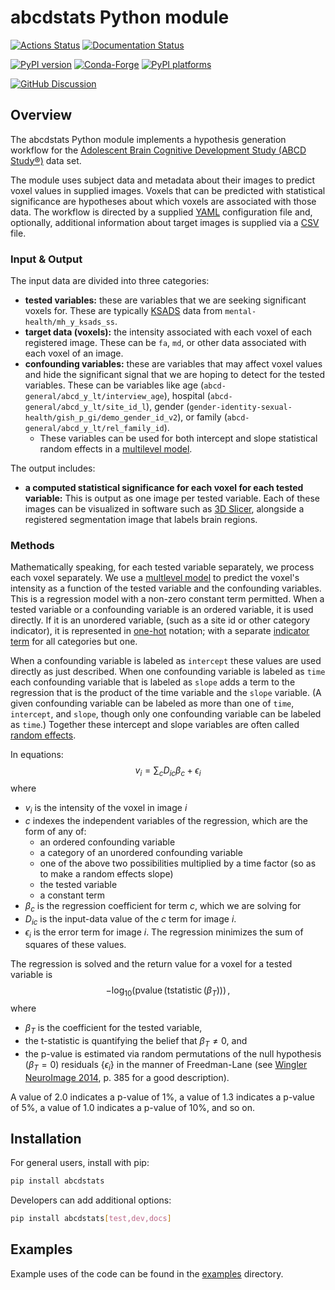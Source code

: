# abcdstats Python module

[![Actions Status][actions-badge]][actions-link]
[![Documentation Status][rtd-badge]][rtd-link]

[![PyPI version][pypi-version]][pypi-link]
[![Conda-Forge][conda-badge]][conda-link]
[![PyPI platforms][pypi-platforms]][pypi-link]

[![GitHub Discussion][github-discussions-badge]][github-discussions-link]

<!-- SPHINX-START -->

<!-- prettier-ignore-start -->
[actions-badge]:            https://github.com/brain-microstructure-exploration-tools/abcdstats/workflows/CI/badge.svg
[actions-link]:             https://github.com/brain-microstructure-exploration-tools/abcdstats/actions
[conda-badge]:              https://img.shields.io/conda/vn/conda-forge/abcdstats
[conda-link]:               https://github.com/conda-forge/abcdstats-feedstock
[github-discussions-badge]: https://img.shields.io/static/v1?label=Discussions&message=Ask&color=blue&logo=github
[github-discussions-link]:  https://github.com/brain-microstructure-exploration-tools/abcdstats/discussions
[pypi-link]:                https://pypi.org/project/abcdstats/
[pypi-platforms]:           https://img.shields.io/pypi/pyversions/abcdstats
[pypi-version]:             https://img.shields.io/pypi/v/abcdstats
[rtd-badge]:                https://readthedocs.org/projects/abcdstats/badge/?version=latest
[rtd-link]:                 https://abcdstats.readthedocs.io/en/latest/?badge=latest

<!-- prettier-ignore-end -->

## Overview

The abcdstats Python module implements a hypothesis generation workflow for the
[Adolescent Brain Cognitive Development Study (ABCD Study®)](https://abcdstudy.org/)
data set.

The module uses subject data and metadata about their images to predict voxel
values in supplied images. Voxels that can be predicted with statistical
significance are hypotheses about which voxels are associated with those data.
The workflow is directed by a supplied
[YAML](https://en.wikipedia.org/wiki/YAML) configuration file and, optionally,
additional information about target images is supplied via a
[CSV](https://en.wikipedia.org/wiki/Comma-separated_values) file.

### Input & Output

The input data are divided into three categories:

- **tested variables:** these are variables that we are seeking significant
  voxels for. These are typically
  [KSADS](https://en.wikipedia.org/wiki/Kiddie_Schedule_for_Affective_Disorders_and_Schizophrenia)
  data from `mental-health/mh_y_ksads_ss`.
- **target data (voxels):** the intensity associated with each voxel of each
  registered image. These can be `fa`, `md`, or other data associated with each
  voxel of an image.
- **confounding variables:** these are variables that may affect voxel values
  and hide the significant signal that we are hoping to detect for the tested
  variables. These can be variables like age
  (`abcd-general/abcd_y_lt/interview_age`), hospital
  (`abcd-general/abcd_y_lt/site_id_l`), gender
  (`gender-identity-sexual-health/gish_p_gi/demo_gender_id_v2`), or family
  (`abcd-general/abcd_y_lt/rel_family_id`).
  - These variables can be used for both intercept and slope statistical random
    effects in a
    [multilevel model](https://en.wikipedia.org/wiki/Multilevel_model).

The output includes:

- **a computed statistical significance for each voxel for each tested
  variable:** This is output as one image per tested variable. Each of these
  images can be visualized in software such as
  [3D Slicer](https://download.slicer.org/), alongside a registered segmentation
  image that labels brain regions.

### Methods

Mathematically speaking, for each tested variable separately, we process each
voxel separately. We use a
[multlevel model](https://en.wikipedia.org/wiki/Multilevel_model) to predict the
voxel's intensity as a function of the tested variable and the confounding
variables. This is a regression model with a non-zero constant term permitted.
When a tested variable or a confounding variable is an ordered variable, it is
used directly. If it is an unordered variable, (such as a site id or other
category indicator), it is represented in
[one-hot](https://en.wikipedia.org/wiki/One-hot) notation; with a separate
[indicator term](https://en.wikipedia.org/wiki/Indicator_function) for all
categories but one.

When a confounding variable is labeled as `intercept` these values are used
directly as just described. When one confounding variable is labeled as `time`
each confounding variable that is labeled as `slope` adds a term to the
regression that is the product of the time variable and the `slope` variable. (A
given confounding variable can be labeled as more than one of `time`,
`intercept`, and `slope`, though only one confounding variable can be labeled as
`time`.) Together these intercept and slope variables are often called
[random effects](https://en.wikipedia.org/wiki/Random_effects_model).

In equations: $$v_i = \sum_c D_{ic} \beta_c + \epsilon_i$$ where

- $v_i$ is the intensity of the voxel in image $i$
- $c$ indexes the independent variables of the regression, which are the form of
  any of:
  - an ordered confounding variable
  - a category of an unordered confounding variable
  - one of the above two possibilities multiplied by a time factor (so as to
    make a random effects slope)
  - the tested variable
  - a constant term
- $\beta_c$ is the regression coefficient for term $c$, which we are solving for
- $D_{ic}$ is the input-data value of the $c$ term for image $i$.
- $\epsilon_i$ is the error term for image $i$. The regression minimizes the sum
  of squares of these values.

The regression is solved and the return value for a voxel for a tested variable
is $$-\log_{10}(\operatorname{pvalue}(\operatorname{tstatistic}(\beta_T)))\,,$$
where

- $\beta_T$ is the coefficient for the tested variable,
- the t-statistic is quantifying the belief that $\beta_T \ne 0$, and
- the p-value is estimated via random permutations of the null hypothesis
  ($\beta_T =
  0$) residuals $\{\epsilon_i\}$ in the manner of Freedman-Lane
  (see
  [Wingler NeuroImage 2014](https://doi.org/10.1016/j.neuroimage.2014.01.060),
  p. 385 for a good description).

A value of $2.0$ indicates a p-value of 1%, a value of $1.3$ indicates a p-value
of 5%, a value of $1.0$ indicates a p-value of 10%, and so on.

## Installation

For general users, install with pip:

```bash
pip install abcdstats
```

Developers can add additional options:

```bash
pip install abcdstats[test,dev,docs]
```

## Examples

Example uses of the code can be found in the [examples](examples/) directory.
